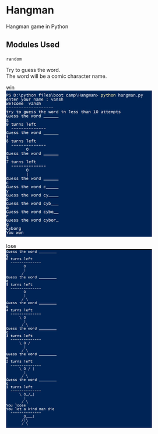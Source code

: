 # Hangman
Hangman game in Python

## Modules Used
```
random
```

Try to guess the word.\
The word will be a comic character name.

win\
<img src="images\won.jpg" width="400">

lose\
<img src="images\lose.jpg" width="400">
